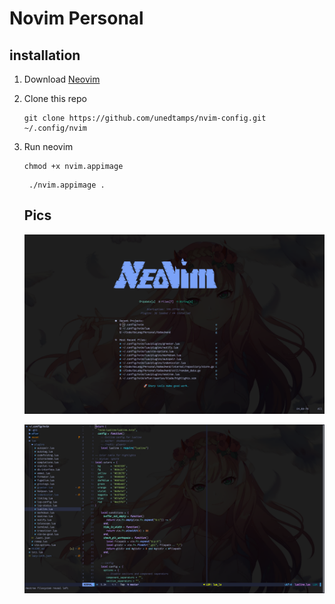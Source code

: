 # Novim Personal

## installation
1. Download [Neovim](https://github.com/neovim/neovim/releases/download/v0.9.4/nvim.appimage)
2. Clone this repo
   ```shell
   git clone https://github.com/unedtamps/nvim-config.git ~/.config/nvim
   ```
3. Run neovim
   ```shell
   chmod +x nvim.appimage
   ```
   ```shell
    ./nvim.appimage .
   ```

   ## Pics
   ![Greater](./asset/greater.png)

   ![Ediotr](./asset/editor.png)
